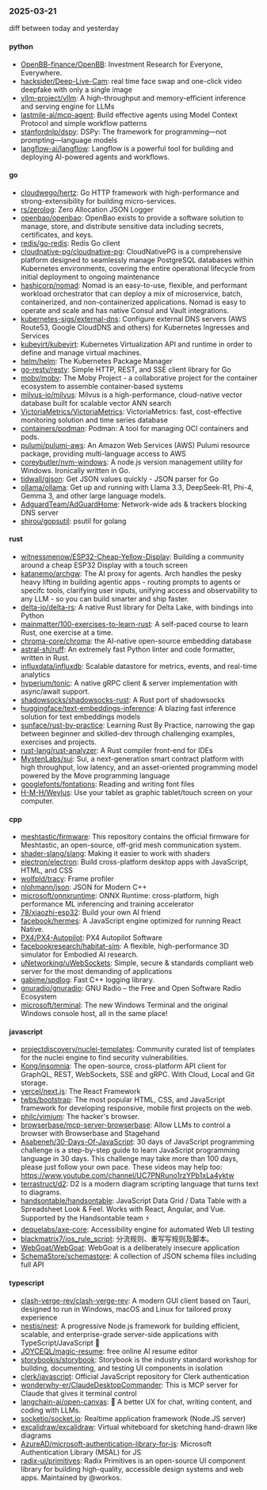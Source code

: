 ### 2025-03-21
diff between today and yesterday

#### python
* [OpenBB-finance/OpenBB](https://github.com/OpenBB-finance/OpenBB): Investment Research for Everyone, Everywhere.
* [hacksider/Deep-Live-Cam](https://github.com/hacksider/Deep-Live-Cam): real time face swap and one-click video deepfake with only a single image
* [vllm-project/vllm](https://github.com/vllm-project/vllm): A high-throughput and memory-efficient inference and serving engine for LLMs
* [lastmile-ai/mcp-agent](https://github.com/lastmile-ai/mcp-agent): Build effective agents using Model Context Protocol and simple workflow patterns
* [stanfordnlp/dspy](https://github.com/stanfordnlp/dspy): DSPy: The framework for programming—not prompting—language models
* [langflow-ai/langflow](https://github.com/langflow-ai/langflow): Langflow is a powerful tool for building and deploying AI-powered agents and workflows.

#### go
* [cloudwego/hertz](https://github.com/cloudwego/hertz): Go HTTP framework with high-performance and strong-extensibility for building micro-services.
* [rs/zerolog](https://github.com/rs/zerolog): Zero Allocation JSON Logger
* [openbao/openbao](https://github.com/openbao/openbao): OpenBao exists to provide a software solution to manage, store, and distribute sensitive data including secrets, certificates, and keys.
* [redis/go-redis](https://github.com/redis/go-redis): Redis Go client
* [cloudnative-pg/cloudnative-pg](https://github.com/cloudnative-pg/cloudnative-pg): CloudNativePG is a comprehensive platform designed to seamlessly manage PostgreSQL databases within Kubernetes environments, covering the entire operational lifecycle from initial deployment to ongoing maintenance
* [hashicorp/nomad](https://github.com/hashicorp/nomad): Nomad is an easy-to-use, flexible, and performant workload orchestrator that can deploy a mix of microservice, batch, containerized, and non-containerized applications. Nomad is easy to operate and scale and has native Consul and Vault integrations.
* [kubernetes-sigs/external-dns](https://github.com/kubernetes-sigs/external-dns): Configure external DNS servers (AWS Route53, Google CloudDNS and others) for Kubernetes Ingresses and Services
* [kubevirt/kubevirt](https://github.com/kubevirt/kubevirt): Kubernetes Virtualization API and runtime in order to define and manage virtual machines.
* [helm/helm](https://github.com/helm/helm): The Kubernetes Package Manager
* [go-resty/resty](https://github.com/go-resty/resty): Simple HTTP, REST, and SSE client library for Go
* [moby/moby](https://github.com/moby/moby): The Moby Project - a collaborative project for the container ecosystem to assemble container-based systems
* [milvus-io/milvus](https://github.com/milvus-io/milvus): Milvus is a high-performance, cloud-native vector database built for scalable vector ANN search
* [VictoriaMetrics/VictoriaMetrics](https://github.com/VictoriaMetrics/VictoriaMetrics): VictoriaMetrics: fast, cost-effective monitoring solution and time series database
* [containers/podman](https://github.com/containers/podman): Podman: A tool for managing OCI containers and pods.
* [pulumi/pulumi-aws](https://github.com/pulumi/pulumi-aws): An Amazon Web Services (AWS) Pulumi resource package, providing multi-language access to AWS
* [coreybutler/nvm-windows](https://github.com/coreybutler/nvm-windows): A node.js version management utility for Windows. Ironically written in Go.
* [tidwall/gjson](https://github.com/tidwall/gjson): Get JSON values quickly - JSON parser for Go
* [ollama/ollama](https://github.com/ollama/ollama): Get up and running with Llama 3.3, DeepSeek-R1, Phi-4, Gemma 3, and other large language models.
* [AdguardTeam/AdGuardHome](https://github.com/AdguardTeam/AdGuardHome): Network-wide ads & trackers blocking DNS server
* [shirou/gopsutil](https://github.com/shirou/gopsutil): psutil for golang

#### rust
* [witnessmenow/ESP32-Cheap-Yellow-Display](https://github.com/witnessmenow/ESP32-Cheap-Yellow-Display): Building a community around a cheap ESP32 Display with a touch screen
* [katanemo/archgw](https://github.com/katanemo/archgw): The AI proxy for agents. Arch handles the pesky heavy lifting in building agentic apps - routing prompts to agents or specifc tools, clarifying user inputs, unifying access and observability to any LLM - so you can build smarter and ship faster.
* [delta-io/delta-rs](https://github.com/delta-io/delta-rs): A native Rust library for Delta Lake, with bindings into Python
* [mainmatter/100-exercises-to-learn-rust](https://github.com/mainmatter/100-exercises-to-learn-rust): A self-paced course to learn Rust, one exercise at a time.
* [chroma-core/chroma](https://github.com/chroma-core/chroma): the AI-native open-source embedding database
* [astral-sh/ruff](https://github.com/astral-sh/ruff): An extremely fast Python linter and code formatter, written in Rust.
* [influxdata/influxdb](https://github.com/influxdata/influxdb): Scalable datastore for metrics, events, and real-time analytics
* [hyperium/tonic](https://github.com/hyperium/tonic): A native gRPC client & server implementation with async/await support.
* [shadowsocks/shadowsocks-rust](https://github.com/shadowsocks/shadowsocks-rust): A Rust port of shadowsocks
* [huggingface/text-embeddings-inference](https://github.com/huggingface/text-embeddings-inference): A blazing fast inference solution for text embeddings models
* [sunface/rust-by-practice](https://github.com/sunface/rust-by-practice): Learning Rust By Practice, narrowing the gap between beginner and skilled-dev through challenging examples, exercises and projects.
* [rust-lang/rust-analyzer](https://github.com/rust-lang/rust-analyzer): A Rust compiler front-end for IDEs
* [MystenLabs/sui](https://github.com/MystenLabs/sui): Sui, a next-generation smart contract platform with high throughput, low latency, and an asset-oriented programming model powered by the Move programming language
* [googlefonts/fontations](https://github.com/googlefonts/fontations): Reading and writing font files
* [H-M-H/Weylus](https://github.com/H-M-H/Weylus): Use your tablet as graphic tablet/touch screen on your computer.

#### cpp
* [meshtastic/firmware](https://github.com/meshtastic/firmware): This repository contains the official firmware for Meshtastic, an open-source, off-grid mesh communication system.
* [shader-slang/slang](https://github.com/shader-slang/slang): Making it easier to work with shaders
* [electron/electron](https://github.com/electron/electron): Build cross-platform desktop apps with JavaScript, HTML, and CSS
* [wolfpld/tracy](https://github.com/wolfpld/tracy): Frame profiler
* [nlohmann/json](https://github.com/nlohmann/json): JSON for Modern C++
* [microsoft/onnxruntime](https://github.com/microsoft/onnxruntime): ONNX Runtime: cross-platform, high performance ML inferencing and training accelerator
* [78/xiaozhi-esp32](https://github.com/78/xiaozhi-esp32): Build your own AI friend
* [facebook/hermes](https://github.com/facebook/hermes): A JavaScript engine optimized for running React Native.
* [PX4/PX4-Autopilot](https://github.com/PX4/PX4-Autopilot): PX4 Autopilot Software
* [facebookresearch/habitat-sim](https://github.com/facebookresearch/habitat-sim): A flexible, high-performance 3D simulator for Embodied AI research.
* [uNetworking/uWebSockets](https://github.com/uNetworking/uWebSockets): Simple, secure & standards compliant web server for the most demanding of applications
* [gabime/spdlog](https://github.com/gabime/spdlog): Fast C++ logging library.
* [gnuradio/gnuradio](https://github.com/gnuradio/gnuradio): GNU Radio – the Free and Open Software Radio Ecosystem
* [microsoft/terminal](https://github.com/microsoft/terminal): The new Windows Terminal and the original Windows console host, all in the same place!

#### javascript
* [projectdiscovery/nuclei-templates](https://github.com/projectdiscovery/nuclei-templates): Community curated list of templates for the nuclei engine to find security vulnerabilities.
* [Kong/insomnia](https://github.com/Kong/insomnia): The open-source, cross-platform API client for GraphQL, REST, WebSockets, SSE and gRPC. With Cloud, Local and Git storage.
* [vercel/next.js](https://github.com/vercel/next.js): The React Framework
* [twbs/bootstrap](https://github.com/twbs/bootstrap): The most popular HTML, CSS, and JavaScript framework for developing responsive, mobile first projects on the web.
* [philc/vimium](https://github.com/philc/vimium): The hacker's browser.
* [browserbase/mcp-server-browserbase](https://github.com/browserbase/mcp-server-browserbase): Allow LLMs to control a browser with Browserbase and Stagehand
* [Asabeneh/30-Days-Of-JavaScript](https://github.com/Asabeneh/30-Days-Of-JavaScript): 30 days of JavaScript programming challenge is a step-by-step guide to learn JavaScript programming language in 30 days. This challenge may take more than 100 days, please just follow your own pace. These videos may help too: https://www.youtube.com/channel/UC7PNRuno1rzYPb1xLa4yktw
* [terrastruct/d2](https://github.com/terrastruct/d2): D2 is a modern diagram scripting language that turns text to diagrams.
* [handsontable/handsontable](https://github.com/handsontable/handsontable): JavaScript Data Grid / Data Table with a Spreadsheet Look & Feel. Works with React, Angular, and Vue. Supported by the Handsontable team ⚡
* [dequelabs/axe-core](https://github.com/dequelabs/axe-core): Accessibility engine for automated Web UI testing
* [blackmatrix7/ios_rule_script](https://github.com/blackmatrix7/ios_rule_script): 分流规则、重写写规则及脚本。
* [WebGoat/WebGoat](https://github.com/WebGoat/WebGoat): WebGoat is a deliberately insecure application
* [SchemaStore/schemastore](https://github.com/SchemaStore/schemastore): A collection of JSON schema files including full API

#### typescript
* [clash-verge-rev/clash-verge-rev](https://github.com/clash-verge-rev/clash-verge-rev): A modern GUI client based on Tauri, designed to run in Windows, macOS and Linux for tailored proxy experience
* [nestjs/nest](https://github.com/nestjs/nest): A progressive Node.js framework for building efficient, scalable, and enterprise-grade server-side applications with TypeScript/JavaScript 🚀
* [JOYCEQL/magic-resume](https://github.com/JOYCEQL/magic-resume): free online AI resume editor
* [storybookjs/storybook](https://github.com/storybookjs/storybook): Storybook is the industry standard workshop for building, documenting, and testing UI components in isolation
* [clerk/javascript](https://github.com/clerk/javascript): Official JavaScript repository for Clerk authentication
* [wonderwhy-er/ClaudeDesktopCommander](https://github.com/wonderwhy-er/ClaudeDesktopCommander): This is MCP server for Claude that gives it terminal control
* [langchain-ai/open-canvas](https://github.com/langchain-ai/open-canvas): 📃 A better UX for chat, writing content, and coding with LLMs.
* [socketio/socket.io](https://github.com/socketio/socket.io): Realtime application framework (Node.JS server)
* [excalidraw/excalidraw](https://github.com/excalidraw/excalidraw): Virtual whiteboard for sketching hand-drawn like diagrams
* [AzureAD/microsoft-authentication-library-for-js](https://github.com/AzureAD/microsoft-authentication-library-for-js): Microsoft Authentication Library (MSAL) for JS
* [radix-ui/primitives](https://github.com/radix-ui/primitives): Radix Primitives is an open-source UI component library for building high-quality, accessible design systems and web apps. Maintained by @workos.
